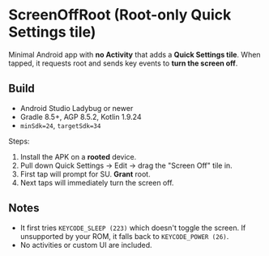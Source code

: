 # ScreenOffRoot (Root-only Quick Settings tile)

Minimal Android app with **no Activity** that adds a **Quick Settings tile**.
When tapped, it requests root and sends key events to **turn the screen off**.

## Build
- Android Studio Ladybug or newer
- Gradle 8.5+, AGP 8.5.2, Kotlin 1.9.24
- `minSdk=24`, `targetSdk=34`

Steps:
1. Install the APK on a **rooted** device.
2. Pull down Quick Settings → Edit → drag the "Screen Off" tile in.
3. First tap will prompt for SU. **Grant** root.
4. Next taps will immediately turn the screen off.

## Notes
- It first tries `KEYCODE_SLEEP (223)` which doesn't toggle the screen.
  If unsupported by your ROM, it falls back to `KEYCODE_POWER (26)`.
- No activities or custom UI are included.